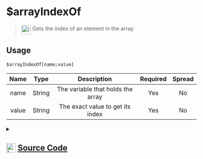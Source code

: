 # $arrayIndexOf
> <img align="top" src="https://upload.wikimedia.org/wikipedia/commons/thumb/e/e4/Infobox_info_icon.svg/160px-Infobox_info_icon.svg.png?20150409153300" alt="image" width="25" height="auto"> Gets the index of an element in the array
## Usage
```
$arrayIndexOf[name;value]
```
| Name | Type | Description | Required | Spread
| :---: | :---: | :---: | :---: | :---: |
name | String | The variable that holds the array | Yes | No
value | String | The exact value to get its index | Yes | No
<details>
<summary>
    
## <img align="top" src="https://cdn4.iconfinder.com/data/icons/iconsimple-logotypes/512/github-512.png" alt="image" width="25" height="auto">  [Source Code](https://github.com/tryforge/ForgeScript-V2/blob/main/src/native/arrayIndexOf.ts)
    
</summary>
    
```ts
import { ArgType, NativeFunction, Return } from "../structures"

export default new NativeFunction({
    name: "$arrayIndexOf",
    version: "1.0.0",
    description: "Gets the index of an element in the array",
    unwrap: true,
    args: [
        {
            name: "name",
            description: "The variable that holds the array",
            rest: false,
            required: true,
            type: ArgType.String,
        },
        {
            name: "value",
            description: "The exact value to get its index",
            rest: false,
            required: true,
            type: ArgType.String,
        },
    ],
    brackets: true,
    execute(ctx, [name, value]) {
        const arr = ctx.getEnvironmentKey([name])
        return Return.success(Array.isArray(arr) ? arr.indexOf(value) : -1)
    },
})

```
    
</details>